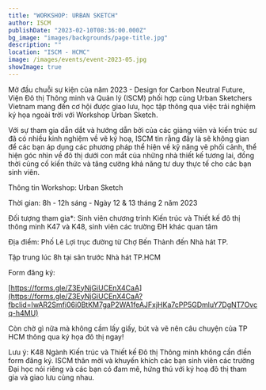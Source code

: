 ```yaml
---
title: "WORKSHOP: URBAN SKETCH"
author: ISCM
publishDate: "2023-02-10T08:36:00.000Z"
bg_image: "images/backgrounds/page-title.jpg"
description: "" 
location: "ISCM - HCMC"
image: /images/events/event-2023-05.jpg
showImage: true
---
```

Mở đầu chuỗi sự kiện của năm 2023 - Design for Carbon Neutral Future, Viện Đô thị Thông minh và Quản lý (ISCM) phối hợp cùng Urban Sketchers Vietnam mang đến cơ hội được giao lưu, học tập thông qua việc trải nghiệm ký họa ngoài trời với Workshop Urban Sketch.

Với sự tham gia dẫn dắt và hướng dẫn bởi của các giảng viên và kiến trúc sư đã có nhiều kinh nghiệm về vẽ ký hoạ, ISCM tin rằng đây là sẽ không gian để các bạn áp dụng các phương pháp thể hiện về kỹ năng vẽ phối cảnh, thể hiện góc nhìn về đô thị dưới con mắt của những nhà thiết kế tương lai, đồng thời củng cố kiến thức và tăng cường khả năng tư duy thực tế cho các bạn sinh viên.

Thông tin Workshop: Urban Sketch

Thời gian: 8h - 12h sáng - Ngày 12 & 13 tháng 2 năm 2023

Đối tượng tham gia*: Sinh viên chương trình Kiến trúc và Thiết kế đô thị thông minh K47 và K48, sinh viên các trường ĐH khác quan tâm

Địa điểm: Phố Lê Lợi trục đường từ Chợ Bến Thành đến Nhà hát TP.

Tập trung lúc 8h tại sân trước Nhà hát TP.HCM

Form đăng ký:

[https://forms.gle/Z3EyNjGiUCEnX4CaA](https://forms.gle/Z3EyNjGiUCEnX4CaA?fbclid=IwAR2Smfi06i0BtKM7gaP2WA1feAJFxjHKa7cPP5GDmluY7DgNT7Ovcq-h4MU)

Còn chờ gì nữa mà không cầm lấy giấy, bút và vẽ nên câu chuyện của TP HCM thông qua ký họa đô thị ngay!

Lưu ý: K48 Ngành Kiến trúc và Thiết kế Đô thị Thông minh không cần điền form đăng ký. ISCM thân mời và khuyến khích các bạn sinh viên các trường Đại học nói riêng và các bạn có đam mê, hứng thú với ký hoạ đô thị tham gia và giao lưu cùng nhau.